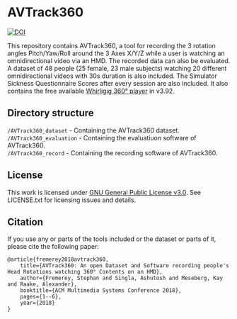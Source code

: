 # AVTrack360
[![DOI](https://zenodo.org/badge/130093871.svg)](https://zenodo.org/badge/latestdoi/130093871)

This repository contains AVTrack360, a tool for recording the 3 rotation angles Pitch/Yaw/Roll around the 3 Axes X/Y/Z while a user is watching an omnidirectional video via an HMD.
The recorded data can also be evaluated.
A dataset of 48 people (25 female, 23 male subjects) watching 20 different omnidirectional videos with 30s duration is also included.
The Simulator Sickness Questionnaire Scores after every session are also included.
It also contains the free available [Whirligig 360° player](http://www.whirligig.xyz/new-page-3) in v3.92.

## Directory structure

`/AVTrack360_dataset` - Containing the AVTrack360 dataset. <br />
`/AVTrack360_evaluation` - Containing the evaluatiuon software of AVTrack360. <br />
`/AVTrack360_record` - Containing the recording software of AVTrack360. <br />

## License
This work is licensed under [GNU General Public License v3.0](https://choosealicense.com/licenses/gpl-3.0/). See LICENSE.txt for licensing issues and details.

## Citation
If you use any or parts of the tools included or the dataset or parts of it, please cite the following paper:

```
@article{fremerey2018avtrack360,
	title={AVTrack360: An open Dataset and Software recording people's Head Rotations watching 360° Contents on an HMD},
	author={Fremerey, Stephan and Singla, Ashutosh and Meseberg, Kay and Raake, Alexander},
	booktitle={ACM Multimedia Systems Conference 2018},
	pages={1--6},
	year={2018}
}
```
